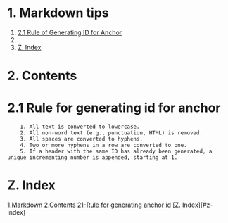 # 1. Markdown tips
 
1. [2.1 Rule of Generating ID for Anchor](#21-rule-for-generating-id-for-anchor)
2. 
9. [Z. Index](#z-index)
 
# 2. Contents
# 2.1 Rule for generating id for anchor
		1. All text is converted to lowercase.
		2. All non-word text (e.g., punctuation, HTML) is removed.
		3. All spaces are converted to hyphens.
		4. Two or more hyphens in a row are converted to one.
		5. If a header with the same ID has already been generated, a unique incrementing number is appended, starting at 1. 

# Z. Index	
[1.Markdown](#1-markdown-tips)
[2.Contents](#2-Contents)
[21-Rule for generating anchor id](#21-rule-for-generating-id-for-anchor)
[Z. Index][#z-index]
